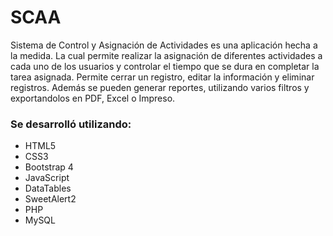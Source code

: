 # SCAA

Sistema de Control y Asignación de Actividades es una aplicación hecha a la medida. La cual permite realizar la asignación de diferentes actividades a cada uno de los usuarios y controlar el tiempo que se dura en completar la tarea asignada. Permite cerrar un registro, editar la información y eliminar registros. Además se pueden generar reportes, utilizando varios filtros y exportandolos en PDF, Excel o Impreso.

### Se desarrolló utilizando:

* HTML5
* CSS3
* Bootstrap 4
* JavaScript
* DataTables
* SweetAlert2
* PHP
* MySQL
